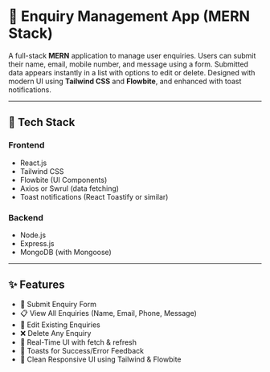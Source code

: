 # 📝 Enquiry Management App (MERN Stack)

A full-stack **MERN** application to manage user enquiries. Users can submit their name, email, mobile number, and message using a form.
Submitted data appears instantly in a list with options to edit or delete. Designed with modern UI using **Tailwind CSS** and **Flowbite**, and enhanced with toast notifications.

---

## 🚀 Tech Stack

### Frontend
- React.js
- Tailwind CSS
- Flowbite (UI Components)
- Axios or Swrul (data fetching)
- Toast notifications (React Toastify or similar)

### Backend
- Node.js
- Express.js
- MongoDB (with Mongoose)

---

## ✨ Features

- 📩 Submit Enquiry Form
- 📋 View All Enquiries (Name, Email, Phone, Message)
- 📝 Edit Existing Enquiries
- ❌ Delete Any Enquiry
- 🔁 Real-Time UI with fetch & refresh
- 🔔 Toasts for Success/Error Feedback
- 🎨 Clean Responsive UI using Tailwind & Flowbite


